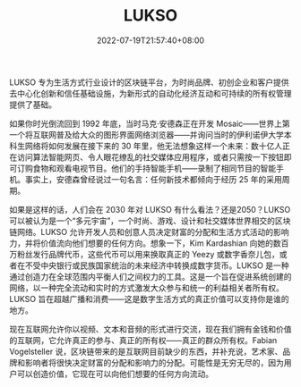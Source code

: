﻿---
weight: 
title: "LUKSO"
description: "LUKSO 专为生活方式行业设计的区块链平台，为时尚品牌、初创企业和客户提供去中心化创新和信任基础设施，为新形式的自动化经济互动和可持续的所有权管理提供了基础"
date: 2022-07-19T21:57:40+08:00
lastmod: 2022-07-19T16:45:40+08:00
draft: false
authors: ["seven"]
featuredImage: "lukso.jpg"
link: "https://lukso.network/"
tags: ["研究机构","LUKSO"]
categories: ["navigation"]
navigation: ["研究机构"]
lightgallery: true
toc: true
pinned: false
recommend: false
recommend1: false
---
LUKSO 专为生活方式行业设计的区块链平台，为时尚品牌、初创企业和客户提供去中心化创新和信任基础设施，为新形式的自动化经济互动和可持续的所有权管理提供了基础。

如果你时光倒流回到 1992 年底，当时马克·安德森正在开发 Mosaic——世界上第一个将互联网普及给大众的图形界面网络浏览器——并询问当时的伊利诺伊大学本科生网络将如何发展在接下来的 30 年里，他无法想象这样一个未来：数十亿人正在访问算法智能网页、令人眼花缭乱的社交媒体应用程序，或者只需按一下按钮即可订购食物和观看电视节目。他们的手持智能手机——录制了相同节目的智能手机。事实上，安德森曾经说过一句名言：任何新技术都倾向于经历 25 年的采用周期。

如果是这样的话，人们会在 2030 年对 LUKSO 有什么看法？还是2050？LUKSO 可以被认为是一个“多元宇宙”，一个时尚、游戏、设计和社交媒体世界相交的区块链网络。LUKSO 允许开发人员和创意人员决定财富的分配和生活方式活动的影响力，并将价值流向他们想要的任何方向。想象一下，Kim Kardashian 向她的数百万粉丝发行品牌代币，这些代币可以用来换取真正的 Yeezy 或数字香奈儿包，或者在不受中央银行或民族国家统治的未来经济中转换成数字货币。LUKSO 是一种通过创造力在全球范围内平衡人们之间权力的工具。这是一个旨在促进系统创建的网络，以一种完全流动和实时的方式激发大众参与和统一的利益相关者所有权。LUKSO 旨在超越广播和消费——这是数字生活方式的真正价值可以支持你是谁的地方。

现在互联网允许你以视频、文本和音频的形式进行交流，现在我们拥有金钱和价值的互联网，它允许真正的参与、真正的所有权——真正的群众所有权。Fabian Vogelsteller 说，区块链带来的是互联网目前缺少的东西，并补充说，艺术家、品牌和影响者将很快决定财富的分配和影响力的分配。可能性是无穷无尽的，因为用户可以创造价值，它现在可以向他们想要的任何方向流动。